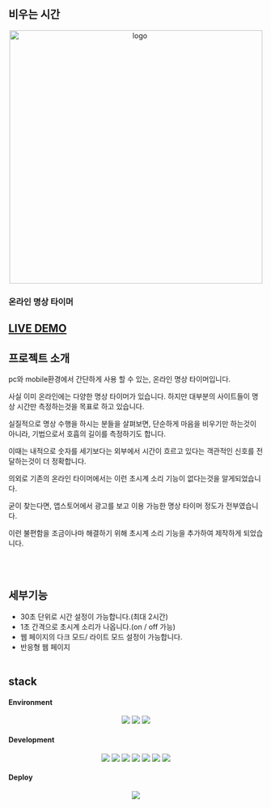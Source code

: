 ## 비우는 시간

<div align="center">
<img src="https://github.com/kr-JSW/meditationTimer/assets/150055151/5c018369-4099-4903-9eb1-feaee41961a6" alt="logo" width='500px' height='500px'/>
</div>

### 온라인 명상 타이머
[LIVE DEMO](https://serenitytimer.vercel.app/)
---
## 프로젝트 소개

pc와 mobile환경에서 간단하게 사용 할 수 있는, 온라인 명상 타이머입니다. <br/>

사실 이미 온라인에는 다양한 명상 타이머가 있습니다. 하지만 대부분의 사이트들이 명상 시간만 측정하는것을 목표로 하고 있습니다.<br/>

실질적으로 명상 수행을 하시는 분들을 살펴보면, 단순하게 마음을 비우기만 하는것이 아니라, 기법으로서 호흡의 길이를 측정하기도 합니다. <br/>

이때는 내적으로 숫자를 세기보다는 외부에서 시간이 흐르고 있다는 객관적인 신호를 전달하는것이 더 정확합니다. <br/>

의외로 기존의 온라인 타이머에서는 이런 초시계 소리 기능이 없다는것을 알게되었습니다. <br/>

굳이 찾는다면, 앱스토어에서 광고를 보고 이용 가능한 명상 타이머 정도가 전부였습니다. <br/>

이런 불편함을 조금이나마 해결하기 위해 초시계 소리 기능을 추가하여 제작하게 되었습니다.

<br/><br/>

## 세부기능

- 30초 단위로 시간 설정이 가능합니다.(최대 2시간)
- 1초 간격으로 초시계 소리가 나옵니다.(on / off 가능)
- 웹 페이지의 다크 모드/ 라이트 모드 설정이 가능합니다.
- 반응형 웹 페이지
  <br/><br/>

## stack

#### Environment
<div align=center>
  <img src="https://img.shields.io/badge/github-181717?style=plastic&logo=github&logoColor=white">   
  <img src="https://img.shields.io/badge/git-F05032?style=plastic&logo=git&logoColor=white">   
  <img src="https://img.shields.io/badge/visualstudiocode-007ACC?style=plastic&logo=visualstudiocode&logoColor=white">   
</div>

#### Development
<div align=center>
  <img src="https://img.shields.io/badge/nextjs-181717?style=plastic&logo=nextdotjs&logoColor=white"> 
  <img src="https://img.shields.io/badge/reactjs-61DAFB?style=plastic&logo=react&logoColor=black"> 
  <img src="https://img.shields.io/badge/zustand-007396?style=plastic&logo=zustand&logoColor=white">   
    <img src="https://img.shields.io/badge/tailwind css-06B6D4?style=plastic&logo=tailwindcss&logoColor=white">  
    <img src="https://img.shields.io/badge/javascript-F7DF1E?style=plastic&logo=javascript&logoColor=white">  
    <img src="https://img.shields.io/badge/html-E34F26?style=plastic&logo=html5&logoColor=white">  
    <img src="https://img.shields.io/badge/css-1572B6?style=plastic&logo=css3&logoColor=white">  
</div>

#### Deploy
<div align=center>
  <img src="https://img.shields.io/badge/vercel-000000?style=plastic&logo=vercel&logoColor=white">   
  </div>

   <br/> <br/>


